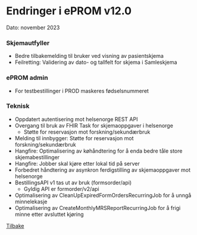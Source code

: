 # Endringer i ePROM v12.0
Dato: november 2023

### Skjemautfyller
- Bedre tilbakemelding til bruker ved visning av pasientskjema
- Feilretting: Validering av dato- og tallfelt for skjema i Samleskjema

### ePROM admin
- For testbestillinger i PROD maskeres fødselsnummeret

### Teknisk
- Oppdatert autentisering mot helsenorge REST API
- Overgang til bruk av FHIR Task for skjemaoppgaver i helsenorge
  - Støtte for reservasjon mot forskning/sekundærbruk
- Melding til innbygger: Støtte for reservasjon mot forskning/sekundærbruk
- Hangfire: Optimalisering av køhåndtering for å enda bedre tåle store skjemabestillinger
- Hangfire: Jobber skal kjøre etter lokal tid på server
- Forbedret håndtering av asynkron ferdigstilling av skjemaoppgaver mot helsenorge
- BestillingsAPI v1 tas ut av bruk (formsorder/api)
  - Gyldig API er formorder/v2/api
- Optimalisering av CleanUpExpiredFormOrdersRecurringJob for å unngå minnelekasje
- Optimalisering av CreateMonthlyMRSReportRecurringJob for å frigi minne etter avsluttet kjøring

[Tilbake](./Releaselist)
